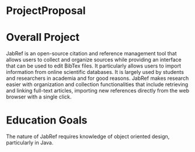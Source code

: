 # ProjectProposal

# Overall Project

JabRef is an open-source citation and reference management tool that allows users to collect and organize sources while providing an interface that can be used to edit BibTex files. It particularly allows users to import information from online scientific databases. It is largely used by students and researchers in academia and for good reasons. JabRef makes research easier with organization and collection functionalities that include retrieving and linking full-text articles, importing new references directly from the web browser with a single click.

# Education Goals

The nature of JabRef requires knowledge of object oriented design, particularly in Java.
